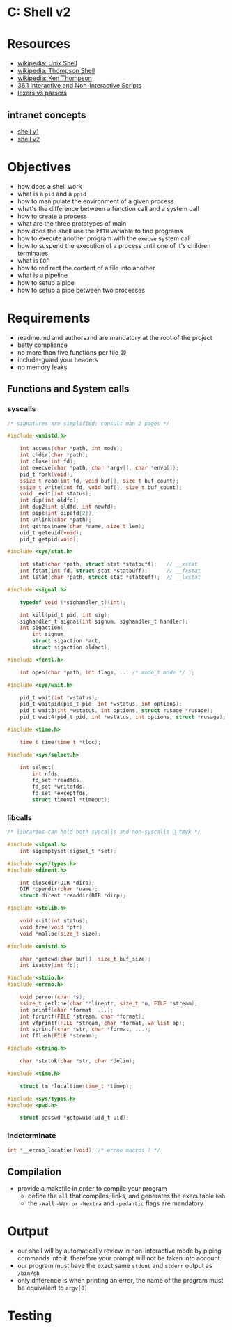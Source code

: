 # C: Shell v2

# Resources

- [wikipedia: Unix Shell](https://en.wikipedia.org/wiki/Unix_shell)
- [wikipedia: Thompson Shell](https://en.wikipedia.org/wiki/Thompson_shell)
- [wikipedia: Ken Thompson](https://en.wikipedia.org/wiki/Ken_Thompson)
- [36.1 Interactive and Non-Interactive Scripts](https://tldp.org/LDP/abs/html/intandnonint.html)
- [lexers vs parsers](https://stackoverflow.com/questions/2842809/lexers-vs-parsers/3614928#3614928)

## intranet concepts

- [shell v1](https://intranet.atlasschool.com/concepts/900)
- [shell v2](https://intranet.atlasschool.com/concepts/919)

# Objectives

- how does a shell work
- what is a `pid` and a `ppid`
- how to manipulate the environment of a given process
- what's the difference between a function call and a system call
- how to create a process
- what are the three prototypes of main
- how does the shell use the `PATH` variable to find programs
- how to execute another program with the `execve` system call
- how to suspend the execution of a process until one of it's children
  terminates
- what is `EOF`
- how to redirect the content of a file into another
- what is a pipeline
- how to setup a pipe
- how to setup a pipe between two processes

# Requirements

- readme.md and authors.md are mandatory at the root of the project
- betty compliance
- no more than five functions per file 😫
- include-guard your headers
- no memory leaks

## Functions and System calls

### syscalls

```c
/* signatures are simplified; consult man 2 pages */

#include <unistd.h>

	int access(char *path, int mode);
	int chdir(char *path);
	int close(int fd);
	int execve(char *path, char *argv[], char *envp[]);
	pid_t fork(void);
	ssize_t read(int fd, void buf[], size_t buf_count);
	ssize_t write(int fd, void buf[], size_t buf_count);
	void _exit(int status);
	int dup(int oldfd);
	int dup2(int oldfd, int newfd);
	int pipe(int pipefd[2]);
	int unlink(char *path);
	int gethostname(char *name, size_t len);
	uid_t geteuid(void);
	pid_t getpid(void);

#include <sys/stat.h>

	int stat(char *path, struct stat *statbuff);   // __xstat
	int fstat(int fd, struct stat *statbuff);      // __fxstat
	int lstat(char *path, struct stat *statbuff);  // __lxstat

#include <signal.h>

	typedef void (*sighandler_t)(int);

	int kill(pid_t pid, int sig);
	sighandler_t signal(int signum, sighandler_t handler);
	int sigaction(
		int signum,
		struct sigaction *act,
		struct sigaction oldact);

#include <fcntl.h>

	int open(char *path, int flags, ... /* mode_t mode */ );

#include <sys/wait.h>

	pid_t wait(int *wstatus);
	pid_t waitpid(pid_t pid, int *wstatus, int options);
	pid_t wait3(int *wstatus, int options, struct rusage *rusage);
	pid_t wait4(pid_t pid, int *wstatus, int options, struct *rusage);

#include <time.h>

	time_t time(time_t *tloc);

#include <sys/select.h>

	int select(
		int nfds,
		fd_set *readfds,
		fd_set *writefds,
		fd_set *exceptfds,
		struct timeval *timeout);
```

### libcalls

```c
/* libraries can hold both syscalls and non-syscalls 🌠 tmyk */

#include <signal.h>
	int sigemptyset(sigset_t *set);

#include <sys/types.h>
#include <dirent.h>

	int closedir(DIR *dirp);
	DIR *opendir(char *name);
	struct dirent *readdir(DIR *dirp);

#include <stdlib.h>

	void exit(int status);
	void free(void *ptr);
	void *malloc(size_t size);

#include <unistd.h>

	char *getcwd(char buf[], size_t buf_size);
	int isatty(int fd);

#include <stdio.h>
#include <errno.h>

	void perror(char *s);
	ssize_t getline(char **lineptr, size_t *n, FILE *stream);
	int printf(char *format, ...);
	int fprintf(FILE *stream, char *format);
	int vfprintf(FILE *stream, char *format, va_list ap);
	int sprintf(char *str, char *format, ...);
	int fflush(FILE *stream);

#include <string.h>

	char *strtok(char *str, char *delim);

#include <time.h>

	struct tm *localtime(time_t *timep);

#include <sys/types.h>
#include <pwd.h>

	struct passwd *getpwuid(uid_t uid);
```

### indeterminate

```c
int *__errno_location(void); /* errno macros ? */
```

## Compilation

- provide a makefile in order to compile your program
	- define the `all` that compiles, links, and generates the executable `hsh`
	- the `-Wall` `-Werror` `-Wextra` and `-pedantic` flags are mandatory

# Output

- our shell will by automatically review in non-interactive mode by piping
  commands into it. therefore your prompt will not be taken into account.
- our program must have the exact same `stdout` and `stderr` output as `/bin/sh`
- only difference is when printing an error, the name of the program must be
  equivalent to `argv[0]`

# Testing


